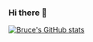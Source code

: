 ### Hi there 👋

<!--
**BruceYanghy/BruceYanghy** is a ✨ _special_ ✨ repository because its `README.md` (this file) appears on your GitHub profile.

Here are some ideas to get you started:

- 🔭 I’m currently working on ...
- 🌱 I’m currently learning ...
- 👯 I’m looking to collaborate on ...
- 🤔 I’m looking for help with ...
- 💬 Ask me about ...
- 📫 How to reach me: ...
- 😄 Pronouns: ...
- ⚡ Fun fact: ...
-->

[![Bruce's GitHub stats](https://github-readme-stats.vercel.app/api?username=bruceyanghy&show_icons=true&theme=tokyonight)](https://github.com/anuraghazra/github-readme-stats)
